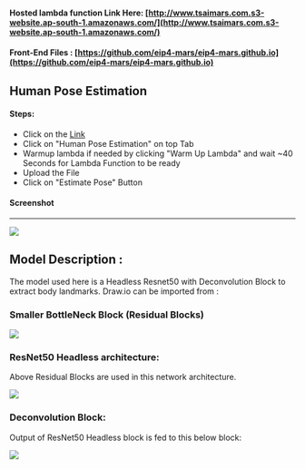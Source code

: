 #### Hosted lambda function Link Here: [http://www.tsaimars.com.s3-website.ap-south-1.amazonaws.com/](http://www.tsaimars.com.s3-website.ap-south-1.amazonaws.com/)
#### Front-End Files : [https://github.com/eip4-mars/eip4-mars.github.io](https://github.com/eip4-mars/eip4-mars.github.io)

## Human Pose Estimation

#### Steps:
- Click on the [Link](http://www.tsaimars.com.s3-website.ap-south-1.amazonaws.com/)
- Click on "Human Pose Estimation" on top Tab
- Warmup lambda if needed by clicking "Warm Up Lambda" and wait ~40 Seconds for Lambda Function to be ready
- Upload the File
- Click on "Estimate Pose" Button

#### Screenshot
---------
![](https://github.com/eip4-mars/EIP4P2/blob/master/Session5/hpe_UI.jpg)


## Model Description : 

The model used here is a Headless Resnet50 with Deconvolution Block to extract body landmarks.
Draw.io can be imported from : [](https://github.com/eip4-mars/EIP4P2/blob/master/Session5/Posenet_drawio.xml)


### Smaller BottleNeck Block (Residual Blocks)

![](https://github.com/eip4-mars/EIP4P2/blob/master/Session5/bottleneck.jpg)

### ResNet50 Headless architecture:
Above Residual Blocks are used in this network architecture.

![](https://github.com/eip4-mars/EIP4P2/blob/master/Session5/headlessResnet50.jpg)

### Deconvolution Block:
Output of ResNet50 Headless block is fed to this below block:

![](https://github.com/eip4-mars/EIP4P2/blob/master/Session5/deconvBlock.jpg)
